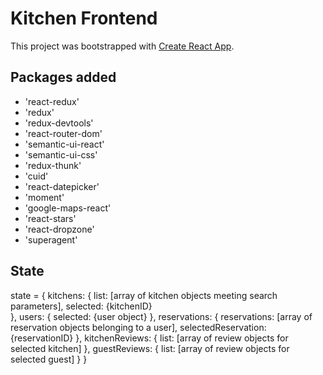 # Kitchen Frontend

This project was bootstrapped with [Create React App](https://github.com/facebookincubator/create-react-app).

## Packages added

* 'react-redux'
* 'redux'
* 'redux-devtools'
* 'react-router-dom'
* 'semantic-ui-react'
* 'semantic-ui-css'
* 'redux-thunk'
* 'cuid'
* 'react-datepicker'
* 'moment'
* 'google-maps-react'
* 'react-stars'
* 'react-dropzone'
* 'superagent'



## State

state = {
  kitchens: {
    list: [array of kitchen objects meeting search parameters],
    selected: {kitchenID}  
    },
  users: {
    selected: {user object}
  },
  reservations: {
    reservations: [array of reservation objects belonging to a user],
    selectedReservation: {reservationID}
  },
  kitchenReviews: {
    list: [array of review objects for selected kitchen]
  },
  guestReviews: {
    list: [array of review objects for selected guest]
  }
}

